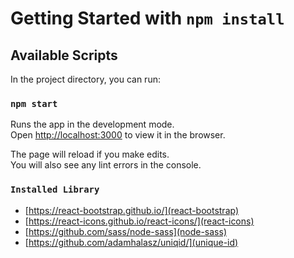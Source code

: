 # Getting Started with `npm install`

## Available Scripts

In the project directory, you can run:

### `npm start`

Runs the app in the development mode.\
Open [http://localhost:3000](http://localhost:3000) to view it in the browser.

The page will reload if you make edits.\
You will also see any lint errors in the console.

### `Installed Library`

-   [https://react-bootstrap.github.io/](react-bootstrap)
-   [https://react-icons.github.io/react-icons/](react-icons)
-   [https://github.com/sass/node-sass](node-sass)
-   [https://github.com/adamhalasz/uniqid/](unique-id)
